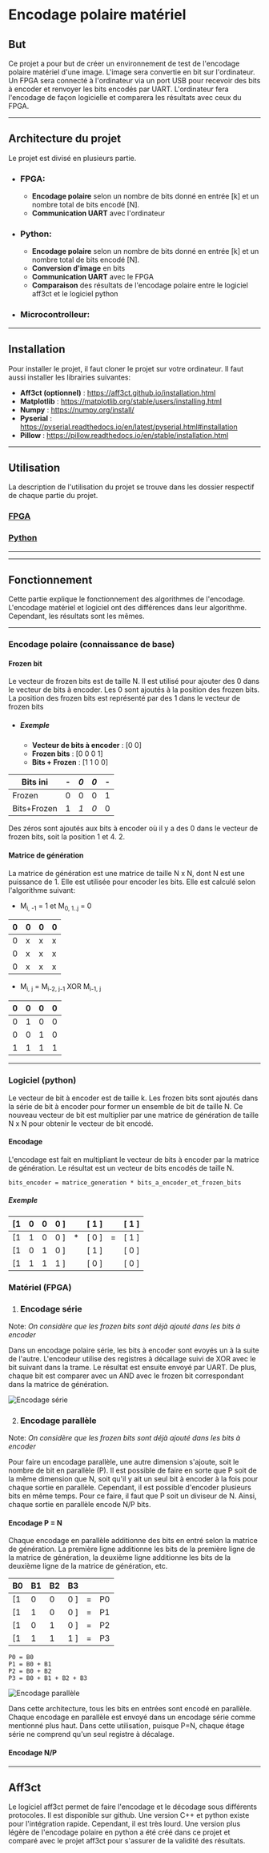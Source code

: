 # Encodage polaire matériel
## But
Ce projet a pour but de créer un environnement de test de l'encodage polaire matériel d'une image. L'image sera convertie en bit sur l'ordinateur. Un FPGA sera connecté à l'ordinateur via un port USB pour recevoir des bits à encoder et renvoyer les bits encodés par UART. L'ordinateur fera l'encodage de façon logicielle et comparera les résultats avec ceux du FPGA.



---
## Architecture du projet
Le projet est divisé en plusieurs partie. 
- ### FPGA:
  - **Encodage polaire** selon un nombre de bits donné en entrée [k] et un nombre total de bits encodé [N].
  - **Communication UART** avec l'ordinateur


- ### Python: 
  - **Encodage polaire** selon un nombre de bits donné en entrée [k] et un nombre total de bits encodé [N].
  - **Conversion d'image** en bits
  - **Communication UART** avec le FPGA
  - **Comparaison** des résultats de l'encodage polaire entre le logiciel aff3ct et le logiciel python

- ### Microcontrolleur:

---
## Installation
Pour installer le projet, il faut cloner le projet sur votre ordinateur. Il faut aussi installer les librairies suivantes:
- **Aff3ct (optionnel)** : https://aff3ct.github.io/installation.html
- **Matplotlib** : https://matplotlib.org/stable/users/installing.html
- **Numpy** : https://numpy.org/install/
- **Pyserial** : https://pyserial.readthedocs.io/en/latest/pyserial.html#installation
- **Pillow** : https://pillow.readthedocs.io/en/stable/installation.html

---
## Utilisation
La description de l'utilisation du projet se trouve dans les dossier respectif de chaque partie du projet.
### [FPGA](VHDL/README.md)


### [Python](Python/README.md) 

---
---
## Fonctionnement 
Cette partie explique le fonctionnement des algorithmes de l'encodage. L'encodage matériel et logiciel ont des différences dans leur algorithme. Cependant, les résultats sont les mêmes.

---
### Encodage polaire (connaissance de base)
#### Frozen bit 
Le vecteur de frozen bits est de taille N. Il est utilisé pour ajouter des 0 dans le vecteur de bits à encoder. Les 0 sont ajoutés à la position des frozen bits. La position des frozen bits est représenté par des 1 dans le vecteur de frozen bits 
- ##### Exemple 
  - **Vecteur de bits à encoder** : [0 0] 
  - **Frozen bits** : [0 0 0 1] 
  - **Bits + Frozen** : [1 1 0 0] 

|Bits ini| - | *0* | *0* | - | 
|  ---   |---| --- | --- |---| 
|Frozen  | 0 |  0  |  0  | 1 | 
|Bits+Frozen | 1 | *1* | *0* | 0 | 

Des zéros sont ajoutés aux bits à encoder où il y a des 0 dans le vecteur de frozen bits, soit la position 1 et 4.  2. 

#### Matrice de génération 
La matrice de génération est une matrice de taille N x N, dont N est une puissance de 1. Elle est utilisée pour encoder les bits. Elle est calculé selon l'algorithme suivant: 
- M<sub>i, -1</sub> = 1 et M<sub>0, 1..j</sub> = 0 
  
 | 0 | 0 | 0 | 0 | 
 |---|---|---|---| 
 | 0 | x | x | x | 
 | 0 | x | x | x | 
 | 0 | x | x | x | 
 
- M<sub>i, j</sub> = M<sub>i-2, j-1</sub> XOR M<sub>i-1, j</sub> 
  
| 0 | 0 | 0 | 0 | 
|---|---|---|---| 
| 0 | 1 | 0 | 0 | 
| 0 | 0 | 1 | 0 | 
| 1 | 1 | 1 | 1 | 

---
### Logiciel (python) 
Le vecteur de bit à encoder est de taille k. Les frozen bits sont ajoutés dans la série de bit à encoder pour former un ensemble de bit de taille N. Ce nouveau vecteur de bit est multiplier par une matrice de génération de taille N x N pour obtenir le vecteur de bit encodé. 

#### Encodage 
L'encodage est fait en multipliant le vecteur de bits à encoder par la matrice de génération. Le résultat est un vecteur de bits encodés de taille N.  
``` 
bits_encoder = matrice_generation * bits_a_encoder_et_frozen_bits 
``` 

##### Exemple 
| [1 | 0 | 0 | 0 ]|   |[ 1 ]|   |[ 1 ]| 
|--- |---|---|--- |---| --- |---| --- | 
| [1 | 1 | 0 | 0 ]| * |[ 0 ]| = |[ 1 ]| 
| [1 | 0 | 1 | 0 ]|   |[ 1 ]|   |[ 0 ]|
| [1 | 1 | 1 | 1 ]|   |[ 0 ]|   |[ 0 ]|

### Matériel (FPGA)
1. ### Encodage série

Note: *On considère que les frozen bits sont déjà ajouté dans les bits à encoder*

  Dans un encodage polaire série, les bits à encoder sont evoyés un à la suite de l'autre. L'encodeur utilise des registres à décallage suivi de XOR avec le bit suivant dans la trame. Le résultat est ensuite envoyé par UART. De plus, chaque bit est comparer avec un AND avec le frozen bit correspondant dans la matrice de génération.

  ![Encodage série](images/PolaireSerie.png)

2. ### Encodage parallèle

Note: *On considère que les frozen bits sont déjà ajouté dans les bits à encoder*

Pour faire un encodage parallèle, une autre dimension s'ajoute, soit le nombre de bit en parallèle (P). Il est possible de faire en sorte que P soit de la même dimension que N, soit qu'il y ait un seul bit à encoder à la fois pour chaque sortie en parallèle. Cependant, il est possible d'encoder plusieurs bits en même temps. Pour ce faire, il faut que P soit un diviseur de N. Ainsi, chaque sortie en parallèle encode N/P bits.

#### Encodage P = N
Chaque encodage en parallèle additionne des bits en entré selon la matrice de génération. La première ligne additionne les bits de la première ligne de la matrice de génération, la deuxième ligne additionne les bits de la deuxième ligne de la matrice de génération, etc.

| B0 | B1| B2| B3 |   |    |
|--- |---|---|--- |---|--- | 
| [1 | 0 | 0 | 0 ]| = | P0 | 
| [1 | 1 | 0 | 0 ]| = | P1 | 
| [1 | 0 | 1 | 0 ]| = | P2 |
| [1 | 1 | 1 | 1 ]| = | P3 |

```
P0 = B0 
P1 = B0 + B1
P2 = B0 + B2
P3 = B0 + B1 + B2 + B3
```

![Encodage parallèle](images/PolaireParallele.png)

Dans cette architecture, tous les bits en entrées sont encodé en parallèle. Chaque encodage en parallèle est envoyé dans un encodage série comme mentionné plus haut. Dans cette utilisation, puisque P=N, chaque étage série ne comprend qu'un seul registre à décalage.

#### Encodage N/P

   
---
## Aff3ct
Le logiciel aff3ct permet de faire l'encodage et le décodage sous différents protocoles. Il est disponible sur github. Une version C++ et python existe pour l'intégration rapide. Cependant, il est très lourd. Une version plus légère de l'encodage polaire en python a été créé dans ce projet et comparé avec le projet aff3ct pour s'assurer de la validité des résultats.